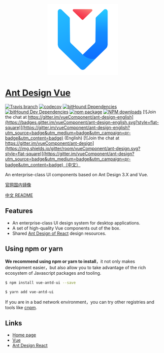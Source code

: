 <p align="center">
  <a href="https://vuecomponent.github.io/ant-design/">
    <img width="230" src="https://raw.githubusercontent.com/vueComponent/ant-design/master/logo.png">
  </a>
</p>

# [Ant Design Vue](https://vuecomponent.github.io/ant-design/)

[![Travis branch](https://img.shields.io/travis/vueComponent/ant-design.svg?style=flat-square)](https://travis-ci.org/vueComponent/ant-design)
[![codecov](https://img.shields.io/codecov/c/github/vueComponent/ant-design/master.svg?style=flat-square)](https://codecov.io/gh/vueComponent/ant-design)
[![bitHound Dependencies](https://www.bithound.io/github/vueComponent/ant-design/badges/dependencies.svg)](https://www.bithound.io/github/vueComponent/ant-design/master/dependencies/npm)
[![bitHound Dev Dependencies](https://www.bithound.io/github/vueComponent/ant-design/badges/devDependencies.svg)](https://www.bithound.io/github/vueComponent/ant-design/master/dependencies/npm)
[![npm package](https://img.shields.io/npm/v/vue-antd-ui.svg?style=flat-square)](https://www.npmjs.org/package/vue-antd-ui)
[![NPM downloads](http://img.shields.io/npm/dm/vue-antd-ui.svg?style=flat-square)](http://www.npmtrends.com/vue-antd-ui)
[![Join the chat at https://gitter.im/vueComponent/ant-design-english](https://badges.gitter.im/vueComponent/ant-design-english.svg?style=flat-square)](https://gitter.im/vueComponent/ant-design-english?utm_source=badge&utm_medium=badge&utm_campaign=pr-badge&utm_content=badge) (English)
[![Join the chat at https://gitter.im/vueComponent/ant-design](https://img.shields.io/gitter/room/vueComponent/ant-design.svg?style=flat-square)](https://gitter.im/vueComponent/ant-design?utm_source=badge&utm_medium=badge&utm_campaign=pr-badge&utm_content=badge)（中文）

An enterprise-class UI components based on Ant Design 3.X and Vue.

[官网国内镜像](http://tangjinzhou.gitee.io/ant-design/docs/vue/introduce-cn/)

[中文 README](README-zh_CN.md)

## Features

- An enterprise-class UI design system for desktop applications.
- A set of high-quality Vue components out of the box.
- Shared [Ant Design of React](https://ant.design/docs/spec/introduce) design resources.


## Using npm or yarn

**We recommend using npm or yarn to install**，it not only makes development easier，but also allow you to take advantage of the rich ecosystem of Javascript packages and tooling.

```bash
$ npm install vue-antd-ui --save
```

```bash
$ yarn add vue-antd-ui
```

If you are in a bad network environment，you can try other registries and tools like [cnpm](https://github.com/cnpm/cnpm).


## Links

- [Home page](https://vuecomponent.github.io/ant-design/)
- [Vue](https://vuejs.org/)
- [Ant Design React](http://ant.design/)

